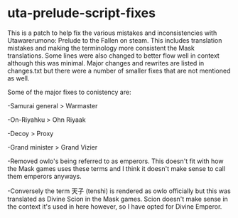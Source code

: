 # uta-prelude-script-fixes
This is a patch to help fix the various mistakes and inconsistencies with Utawarerumono: Prelude to the Fallen on steam. This includes translation mistakes and making the terminology more consistent the Mask translations. Some lines were also changed to better flow well in context although this was minimal. Major changes and rewrites are listed in changes.txt but there were a number of smaller fixes that are not mentioned as well.

Some of the major fixes to conistency are:

-Samurai general > Warmaster

-On-Riyahku > Ohn Riyaak

-Decoy > Proxy

-Grand minister > Grand Vizier

-Removed owlo's being referred to as emperors. This doesn't fit with how the Mask games uses these terms and I think it doesn't make sense to call them emperors anyways.

-Conversely the term 天子 (tenshi) is rendered as owlo officially but this was translated as Divine Scion in the Mask games. Scion doesn't make sense in the context it's used in here however, so I have opted for Divine Emperor.
